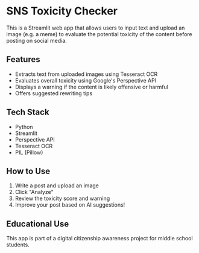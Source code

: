 # SNS Toxicity Checker

This is a Streamlit web app that allows users to input text and upload an image (e.g. a meme) to evaluate the potential toxicity of the content before posting on social media.

## Features
- Extracts text from uploaded images using Tesseract OCR
- Evaluates overall toxicity using Google's Perspective API
- Displays a warning if the content is likely offensive or harmful
- Offers suggested rewriting tips

## Tech Stack
- Python
- Streamlit
- Perspective API
- Tesseract OCR
- PIL (Pillow)

## How to Use
1. Write a post and upload an image
2. Click "Analyze"
3. Review the toxicity score and warning
4. Improve your post based on AI suggestions!

## Educational Use
This app is part of a digital citizenship awareness project for middle school students.
